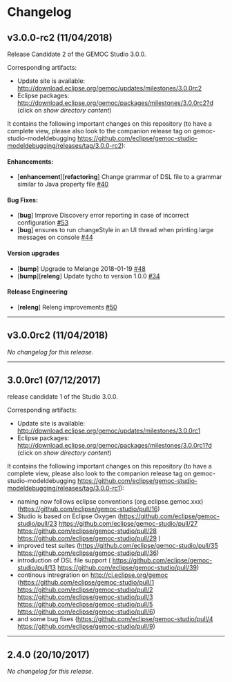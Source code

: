 # Changelog

## v3.0.0-rc2 (11/04/2018)
Release Candidate 2 of the GEMOC Studio 3.0.0.

Corresponding artifacts: 
- Update site is available: http://download.eclipse.org/gemoc/updates/milestones/3.0.0rc2
- Eclipse packages: http://download.eclipse.org/gemoc/packages/milestones/3.0.0rc2?d (click on *show directory content*)

It contains the following important changes on this repository (to have a complete view, please also look to the companion release tag on gemoc-studio-modeldebugging https://github.com/eclipse/gemoc-studio-modeldebugging/releases/tag/3.0.0-rc2):

#### Enhancements:

- [**enhancement**][**refactoring**] Change grammar of DSL file  to a grammar similar to Java property file [#40](https://github.com/eclipse/gemoc-studio/pull/40)

#### Bug Fixes:

- [**bug**] Improve Discovery error reporting in case of incorrect configuration [#53](https://github.com/eclipse/gemoc-studio/pull/53)
- [**bug**] ensures to run changeStyle in an UI thread when printing large messages on console [#44](https://github.com/eclipse/gemoc-studio/pull/44)

#### Version upgrades

- [**bump**] Upgrade to Melange 2018-01-19 [#48](https://github.com/eclipse/gemoc-studio/pull/48)
- [**bump**][**releng**] Update tycho to version 1.0.0 [#34](https://github.com/eclipse/gemoc-studio/pull/34)

#### Release Engineering

- [**releng**] Releng improvements [#50](https://github.com/eclipse/gemoc-studio/pull/50)

---

## v3.0.0rc2 (11/04/2018)
*No changelog for this release.*

---

## 3.0.0rc1 (07/12/2017)
release candidate 1 of the Studio 3.0.0.

Corresponding artifacts: 
- Update site is available: http://download.eclipse.org/gemoc/updates/milestones/3.0.0rc1
- Eclipse packages: http://download.eclipse.org/gemoc/packages/milestones/3.0.0rc1?d (click on *show directory content*)

It contains the following important changes on this repository (to have a complete view, please also look to the companion release tag on gemoc-studio-modeldebugging https://github.com/eclipse/gemoc-studio-modeldebugging/releases/tag/3.0.0-rc1):
- naming now follows eclipse conventions (org.eclipse.gemoc.xxx) (https://github.com/eclipse/gemoc-studio/pull/16)
- Studio is based on Eclipse Oxygen (https://github.com/eclipse/gemoc-studio/pull/23 https://github.com/eclipse/gemoc-studio/pull/27 https://github.com/eclipse/gemoc-studio/pull/28 https://github.com/eclipse/gemoc-studio/pull/29 )
- improved test suites (https://github.com/eclipse/gemoc-studio/pull/35 https://github.com/eclipse/gemoc-studio/pull/36)
- introduction of DSL file support ( https://github.com/eclipse/gemoc-studio/pull/13 https://github.com/eclipse/gemoc-studio/pull/39)
- continous intregration on http://ci.eclipse.org/gemoc (https://github.com/eclipse/gemoc-studio/pull/1 https://github.com/eclipse/gemoc-studio/pull/2 https://github.com/eclipse/gemoc-studio/pull/3 https://github.com/eclipse/gemoc-studio/pull/5 https://github.com/eclipse/gemoc-studio/pull/6)
- and some bug fixes (https://github.com/eclipse/gemoc-studio/pull/4 https://github.com/eclipse/gemoc-studio/pull/9)

---

## 2.4.0 (20/10/2017)
*No changelog for this release.*
